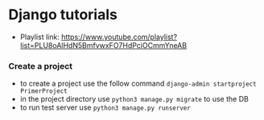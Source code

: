 # Django tutorials

- Playlist link: https://www.youtube.com/playlist?list=PLU8oAlHdN5BmfvwxFO7HdPciOCmmYneAB

### Create a project

- to create a project use the follow command `django-admin startproject PrimerProject`
- in the project directory use `python3 manage.py migrate` to use the DB
- to run test server use `python3 manage.py runserver`